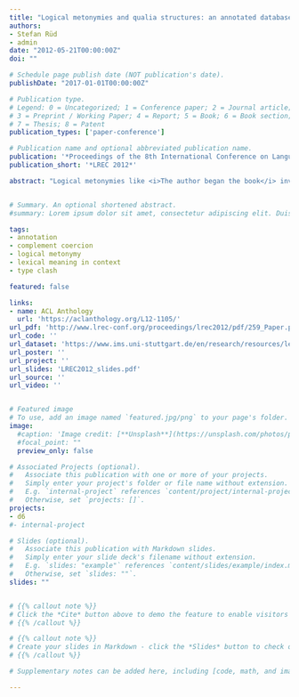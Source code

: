 ```yaml
---
title: "Logical metonymies and qualia structures: an annotated database of logical metonymies for German"
authors:
- Stefan Rüd
- admin
date: "2012-05-21T00:00:00Z"
doi: ""

# Schedule page publish date (NOT publication's date).
publishDate: "2017-01-01T00:00:00Z"

# Publication type.
# Legend: 0 = Uncategorized; 1 = Conference paper; 2 = Journal article;
# 3 = Preprint / Working Paper; 4 = Report; 5 = Book; 6 = Book section;
# 7 = Thesis; 8 = Patent
publication_types: ['paper-conference']

# Publication name and optional abbreviated publication name.
publication: '*Proceedings of the 8th International Conference on Language Resources and Evaluation (LREC 2008)*'
publication_short: '*LREC 2012*'

abstract: "Logical metonymies like <i>The author began the book</i> involve the interpretation of events that are not realized in the sentence (Covert events: -> <i>writing the book</i>). The Generative Lexicon (Pustejovsky 1995) provides a qualia-based account of covert event interpretation, claiming that the covert event is retrieved from the qualia structure of the object. Such a theory poses the question of to what extent covert events in logical metonymies can be accounted for by qualia structures. Building on previous work on English, we present a corpus study for German verbs (<i>anfangen (mit)</i>, <i>aufhören (mit)</i>, <i>beenden</i>, <i>beginnen (mit)</i>, <i>geniessen</i>, based on data obtained from the deWaC corpus. We built a corpus of logical metonymies, which were manually annotated and compared with the qualia structures of their objects, then we contrasted annotation results from two expert annotators for metonymies (<i>The author began the book</i>) and long forms (<i>The author began reading the book</i>) across verbs. Our annotation was evaluated on a sample of sentences annotated by a group of naive annotators on a crowdsourcing platform. The logical metonymy database (2661 metonymies and 1886 long forms) with two expert annotations is freely available for scientific research purposes."


# Summary. An optional shortened abstract.
#summary: Lorem ipsum dolor sit amet, consectetur adipiscing elit. Duis posuere tellus ac convallis placerat. Proin tincidunt magna sed ex sollicitudin condimentum.

tags:
- annotation
- complement coercion
- logical metonymy
- lexical meaning in context
- type clash

featured: false

links:
- name: ACL Anthology
  url: 'https://aclanthology.org/L12-1105/'
url_pdf: 'http://www.lrec-conf.org/proceedings/lrec2012/pdf/259_Paper.pdf'
url_code: ''
url_dataset: 'https://www.ims.uni-stuttgart.de/en/research/resources/lexica/glmd/'
url_poster: ''
url_project: ''
url_slides: 'LREC2012_slides.pdf'
url_source: ''
url_video: ''


# Featured image
# To use, add an image named `featured.jpg/png` to your page's folder.
image:
  #caption: 'Image credit: [**Unsplash**](https://unsplash.com/photos/pLCdAaMFLTE)'
  #focal_point: ""
  preview_only: false

# Associated Projects (optional).
#   Associate this publication with one or more of your projects.
#   Simply enter your project's folder or file name without extension.
#   E.g. `internal-project` references `content/project/internal-project/index.md`.
#   Otherwise, set `projects: []`.
projects: 
- d6
#- internal-project

# Slides (optional).
#   Associate this publication with Markdown slides.
#   Simply enter your slide deck's filename without extension.
#   E.g. `slides: "example"` references `content/slides/example/index.md`.
#   Otherwise, set `slides: ""`.
slides: ""


# {{% callout note %}}
# Click the *Cite* button above to demo the feature to enable visitors to import publication metadata into their reference management software.
# {{% /callout %}}

# {{% callout note %}}
# Create your slides in Markdown - click the *Slides* button to check out the example.
# {{% /callout %}}

# Supplementary notes can be added here, including [code, math, and images](https://wowchemy.com/docs/writing-markdown-latex/).

---
```

